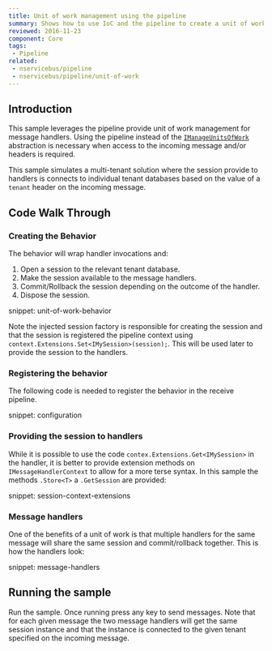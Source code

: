 ```yaml
---
title: Unit of work management using the pipeline
summary: Shows how to use IoC and the pipeline to create a unit of work implementation.
reviewed: 2016-11-23
component: Core
tags:
 - Pipeline
related:
 - nservicebus/pipeline
 - nservicebus/pipeline/unit-of-work
---
```



## Introduction

This sample leverages the pipeline provide unit of work management for message handlers. Using the pipeline instead of the [`IManageUnitsOfWork`](/nservicebus/pipeline/unit-of-work.md#implementing-custom-unit-of-work-imanageunitsofwork) abstraction is necessary when access to the incoming message and/or headers is required.

This sample simulates a multi-tenant solution where the session provide to handlers is connects to individual tenant databases based on the value of a `tenant` header on the incoming message.


## Code Walk Through


### Creating the Behavior

The behavior will wrap handler invocations and:

 1. Open a session to the relevant tenant database.
 1. Make the session available to the message handlers.
 1. Commit/Rollback the session depending on the outcome of the handler.
 1. Dispose the session.

snippet: unit-of-work-behavior

Note the injected session factory is responsible for creating the session and that the session is registered the pipeline context using `context.Extensions.Set<IMySession>(session);`. This will be used later to provide the session to the handlers.


### Registering the behavior

The following code is needed to register the behavior in the receive pipeline.

snippet: configuration


### Providing the session to handlers

While it is possible to use the code `contex.Extensions.Get<IMySession>` in the handler, it is better to provide extension methods on `IMessageHandlerContext` to allow for a more terse syntax. In this sample the methods `.Store<T>` a `.GetSession` are provided:

snippet: session-context-extensions


### Message handlers

One of the benefits of a unit of work is that multiple handlers for the same message will share the same session and commit/rollback together. This is how the handlers look:

snippet: message-handlers


## Running the sample

Run the sample. Once running press any key to send messages. Note that for each given message the two message handlers will get the same session instance and that the instance is connected to the given tenant specified on the incoming message.
